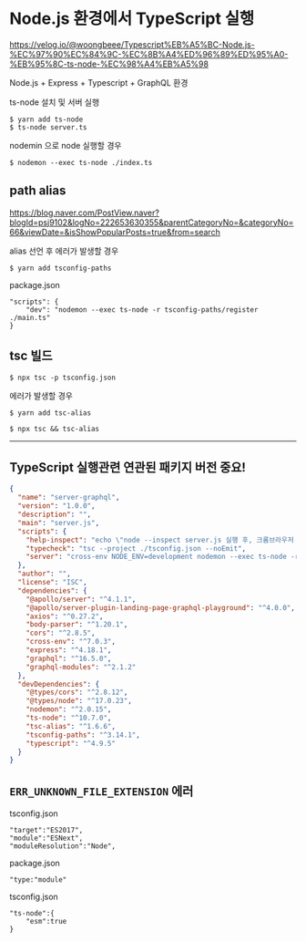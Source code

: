 # Node.js 환경에서 TypeScript 실행

https://velog.io/@woongbeee/Typescript%EB%A5%BC-Node.js-%EC%97%90%EC%84%9C-%EC%8B%A4%ED%96%89%ED%95%A0-%EB%95%8C-ts-node-%EC%98%A4%EB%A5%98

Node.js + Express + Typescript + GraphQL 환경

ts-node 설치 및 서버 실행

```
$ yarn add ts-node
$ ts-node server.ts
```

nodemin 으로 node 실행할 경우

```
$ nodemon --exec ts-node ./index.ts
```

## path alias

https://blog.naver.com/PostView.naver?blogId=psj9102&logNo=222653630355&parentCategoryNo=&categoryNo=66&viewDate=&isShowPopularPosts=true&from=search

alias 선언 후 에러가 발생할 경우

```
$ yarn add tsconfig-paths
```

package.json

```
"scripts": {
    "dev": "nodemon --exec ts-node -r tsconfig-paths/register ./main.ts"
}
```

## tsc 빌드

```
$ npx tsc -p tsconfig.json
```

에러가 발생할 경우

```
$ yarn add tsc-alias
```

```
$ npx tsc && tsc-alias
```

---

## TypeScript 실행관련 연관된 패키지 버전 중요!

```json
{
  "name": "server-graphql",
  "version": "1.0.0",
  "description": "",
  "main": "server.js",
  "scripts": {
    "help-inspect": "echo \"node --inspect server.js 실행 후, 크롬브라우저 chrome://inspect/#devices 접속, Remote Target 목록에서 해당 'inspect' 링크 클릭\"",
    "typecheck": "tsc --project ./tsconfig.json --noEmit",
    "server": "cross-env NODE_ENV=development nodemon --exec ts-node -r tsconfig-paths/register server.ts"
  },
  "author": "",
  "license": "ISC",
  "dependencies": {
    "@apollo/server": "^4.1.1",
    "@apollo/server-plugin-landing-page-graphql-playground": "^4.0.0",
    "axios": "^0.27.2",
    "body-parser": "^1.20.1",
    "cors": "^2.8.5",
    "cross-env": "^7.0.3",
    "express": "^4.18.1",
    "graphql": "^16.5.0",
    "graphql-modules": "^2.1.2"
  },
  "devDependencies": {
    "@types/cors": "^2.8.12",
    "@types/node": "^17.0.23",
    "nodemon": "^2.0.15",
    "ts-node": "^10.7.0",
    "tsc-alias": "^1.6.6",
    "tsconfig-paths": "^3.14.1",
    "typescript": "^4.9.5"
  }
}
```

## `ERR_UNKNOWN_FILE_EXTENSION` 에러

tsconfig.json

```
"target":"ES2017",
"module":"ESNext",
"moduleResolution":"Node",
```

package.json

```
"type:"module"
```

tsconfig.json

```
"ts-node":{
    "esm":true
}
```
